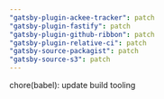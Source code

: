 ```yaml
---
"gatsby-plugin-ackee-tracker": patch
"gatsby-plugin-fastify": patch
"gatsby-plugin-github-ribbon": patch
"gatsby-plugin-relative-ci": patch
"gatsby-source-packagist": patch
"gatsby-source-s3": patch
---
```


chore(babel): update build tooling
